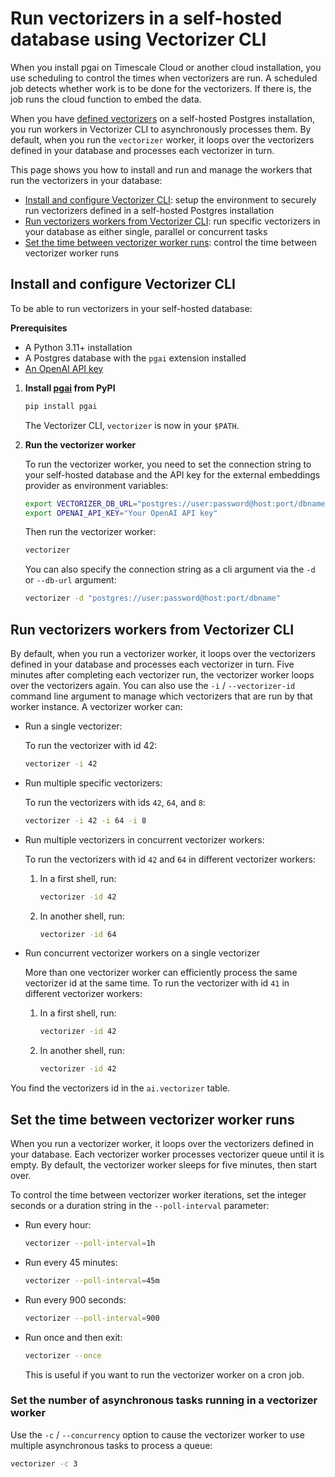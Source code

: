 # Run vectorizers in a self-hosted database using Vectorizer CLI

When you install pgai on Timescale Cloud or another cloud installation, you use 
scheduling to control the times when vectorizers are run. A scheduled job detects whether work is to be done for the vectorizers. If there is, the job runs the cloud function to 
embed the data.

When you have [defined vectorizers](./vectorizer.md#define-a-vectorizer) on a self-hosted Postgres installation, you 
run workers in Vectorizer CLI to asynchronously processes them. By default, when you run the `vectorizer` worker, it 
loops over the vectorizers defined in your database and processes each vectorizer in turn.

This page shows you how to install and run and manage the workers that run the vectorizers in your database:

- [Install and configure Vectorizer CLI](#install-and-configure-vectorizer-cli): setup the environment
  to securely run vectorizers defined in a self-hosted Postgres installation
- [Run vectorizers workers from Vectorizer CLI](#run-vectorizers-workers-from-vectorizer-cli): run specific
  vectorizers in your database as either single, parallel or concurrent tasks
- [Set the time between vectorizer worker runs](#set-the-time-between-vectorizer-worker-runs): control the time between 
  vectorizer worker runs

## Install and configure Vectorizer CLI

To be able to run vectorizers in your self-hosted database:

**Prerequisites**
- A Python 3.11+ installation
- A Postgres database with the `pgai` extension installed
- [An OpenAI API key ](https://platform.openai.com/docs/api-reference/api-keys)

1. **Install [pgai](https://pypi.org/project/pgai/) from PyPI**

   ```bash
   pip install pgai
   ```

   The Vectorizer CLI, `vectorizer` is now in your `$PATH`.

2. **Run the vectorizer worker**

   To run the vectorizer worker, you need to set the connection string to your self-hosted database 
   and the API key for the external embeddings provider as environment variables:
   
   ```bash
   export VECTORIZER_DB_URL="postgres://user:password@host:port/dbname"
   export OPENAI_API_KEY="Your OpenAI API key"
   ```
 
   Then run the vectorizer worker:

   ```bash
   vectorizer
   ```
   
   You can also specify the connection string as a cli argument via the `-d` or `--db-url` argument:
   ```bash
   vectorizer -d "postgres://user:password@host:port/dbname"
   ```

## Run vectorizers workers from Vectorizer CLI

By default, when you run a vectorizer worker, it loops over the vectorizers defined in 
your database and processes each vectorizer in turn. Five minutes after completing each 
vectorizer run, the vectorizer worker loops over the vectorizers again. You can also use the 
`-i` / `--vectorizer-id` command line argument to manage which vectorizers that are run by that
worker instance. A vectorizer worker can:

- Run a single vectorizer:

  To run the vectorizer with id 42:
  ```bash
  vectorizer -i 42
  ```

- Run multiple specific vectorizers: 

  To run the vectorizers with ids `42`, `64`, and `8`:

  ```bash
  vectorizer -i 42 -i 64 -i 8
  ```

- Run multiple vectorizers in concurrent vectorizer workers:

  To run the vectorizers with id `42` and `64` in different vectorizer workers:
  1. In a first shell, run:

     ```bash
     vectorizer -id 42
     ```

  1. In another shell, run: 

     ```bash
     vectorizer -id 64
     ```

- Run concurrent vectorizer workers on a single vectorizer

  More than one vectorizer worker can efficiently process the same vectorizer id
  at the same time. To run the vectorizer with id `41` in different vectorizer workers:

  1. In a first shell, run:
  
     ```bash
     vectorizer -id 42
     ```

  1. In another shell, run:

     ```bash
     vectorizer -id 42
     ```

You find the vectorizers id in the `ai.vectorizer` table.

## Set the time between vectorizer worker runs

When you run a vectorizer worker, it loops over the vectorizers defined in your database.
Each vectorizer worker processes vectorizer queue until it is empty. By 
default, the vectorizer worker sleeps for five minutes, then start over.

To control the time between vectorizer worker iterations, set the integer seconds or a duration string 
in the `--poll-interval` parameter: 

- Run every hour:

  ```bash
  vectorizer --poll-interval=1h
  ```

- Run every 45 minutes:

  ```bash
  vectorizer --poll-interval=45m
  ```

- Run every 900 seconds:

  ```bash
  vectorizer --poll-interval=900
  ```

- Run once and then exit: 

  ```bash
  vectorizer --once
  ```
  This is useful if you want to run the vectorizer worker on a cron job.

### Set the number of asynchronous tasks running in a vectorizer worker

Use the `-c` / `--concurrency` option to cause the vectorizer worker to use 
multiple asynchronous tasks to process a queue:

```bash
vectorizer -c 3
```